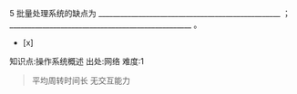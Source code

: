 5
批量处理系统的缺点为 __________________________________________________ ；
__________________________________________________ 。
- [x]

知识点:操作系统概述
出处:网络
难度:1
> 平均周转时间长 无交互能力
